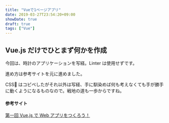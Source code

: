 ```yaml
---
title: "Vueで1ページアプリ"
date: 2019-03-27T23:54:20+09:00
showDate: true
draft: true
tags: ["Vue"]
---
```


## Vue.js だけでひとまず何かを作成

今回は、時計のアプリケーションを写経。Linter は使用せずです。

進め方は参考サイトを元に進めました。

CSS はコピペしたがそれ以外は写経、手に馴染めば何も考えなくても手が勝手に動くようになるものなので。戦地の道も一歩からですね。

#### 参考サイト

[第一回 Vue.js で Web アプリをつくろう！](https://www.monster-dive.com/blog/web_creative/20180608_001789.php)
